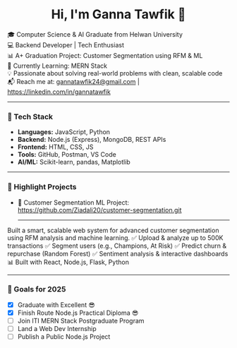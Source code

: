 <h1 align="center">Hi, I'm Ganna Tawfik 👋</h1>

🎓 Computer Science & AI Graduate from Helwan University  
💻 Backend Developer | Tech Enthusiast  
📊 A+ Graduation Project: Customer Segmentation using RFM & ML  
🌱 Currently Learning: MERN Stack  
💡 Passionate about solving real-world problems with clean, scalable code  
📬 Reach me at: gannatawfik24@gmail.com | https://linkedin.com/in/gannatawfik

---

### 🔧 Tech Stack
- **Languages:** JavaScript, Python
- **Backend:** Node.js (Express), MongoDB, REST APIs
- **Frontend:** HTML, CSS, JS
- **Tools:** GitHub, Postman, VS Code
- **AI/ML:** Scikit-learn, pandas, Matplotlib

---

### 📌 Highlight Projects

- 🧠 Customer Segmentation ML Project: https://github.com/Ziadali20/customer-segmentation.git

  ---
Built a smart, scalable web system for advanced customer segmentation using RFM analysis and machine learning.
✅ Upload & analyze up to 500K transactions
✅ Segment users (e.g., Champions, At Risk)
✅ Predict churn & repurchase (Random Forest)
✅ Sentiment analysis & interactive dashboards
📊 Built with React, Node.js, Flask, Python


---

### 🎯 Goals for 2025
- [x] Graduate with Excellent 😎
- [x] Finish Route Node.js Practical Diploma 😎
- [ ] Join ITI MERN Stack Postgraduate Program 
- [ ] Land a Web Dev Internship  
- [ ] Publish a Public Node.js Project
